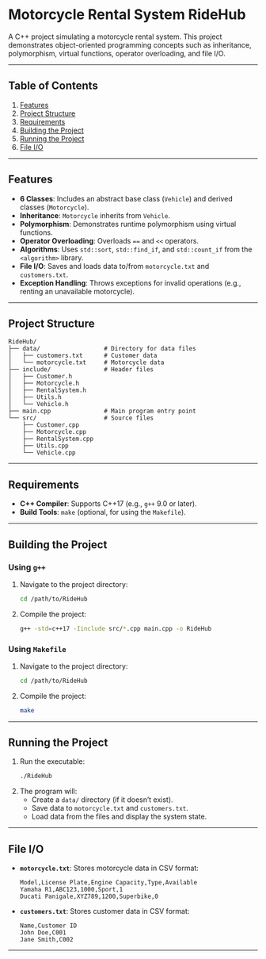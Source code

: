 # Motorcycle Rental System RideHub

A C++ project simulating a motorcycle rental system. This project demonstrates object-oriented programming concepts such as inheritance, polymorphism, virtual functions, operator overloading, and file I/O.

---

## Table of Contents
1. [Features](#features)
2. [Project Structure](#project-structure)
3. [Requirements](#requirements)
4. [Building the Project](#building-the-project)
5. [Running the Project](#running-the-project)
6. [File I/O](#file-io)

---

## Features
- **6 Classes**: Includes an abstract base class (`Vehicle`) and derived classes (`Motorcycle`).
- **Inheritance**: `Motorcycle` inherits from `Vehicle`.
- **Polymorphism**: Demonstrates runtime polymorphism using virtual functions.
- **Operator Overloading**: Overloads `==` and `<<` operators.
- **Algorithms**: Uses `std::sort`, `std::find_if`, and `std::count_if` from the `<algorithm>` library.
- **File I/O**: Saves and loads data to/from `motorcycle.txt` and `customers.txt`.
- **Exception Handling**: Throws exceptions for invalid operations (e.g., renting an unavailable motorcycle).

---

## Project Structure
```
RideHub/
├── data/                  # Directory for data files
│   ├── customers.txt      # Customer data
│   └── motorcycle.txt     # Motorcycle data
├── include/               # Header files
│   ├── Customer.h
│   ├── Motorcycle.h
│   ├── RentalSystem.h
│   ├── Utils.h
│   └── Vehicle.h
├── main.cpp               # Main program entry point
└── src/                   # Source files
    ├── Customer.cpp
    ├── Motorcycle.cpp
    ├── RentalSystem.cpp
    ├── Utils.cpp
    └── Vehicle.cpp
```

---

## Requirements
- **C++ Compiler**: Supports C++17 (e.g., `g++` 9.0 or later).
- **Build Tools**: `make` (optional, for using the `Makefile`).

---

## Building the Project

### Using `g++`
1. Navigate to the project directory:
   ```bash
   cd /path/to/RideHub
   ```
2. Compile the project:
   ```bash
   g++ -std=c++17 -Iinclude src/*.cpp main.cpp -o RideHub
   ```

### Using `Makefile`
1. Navigate to the project directory:
   ```bash
   cd /path/to/RideHub
   ```
2. Compile the project:
   ```bash
   make
   ```

---

## Running the Project
1. Run the executable:
   ```bash
   ./RideHub
   ```
2. The program will:
   - Create a `data/` directory (if it doesn’t exist).
   - Save data to `motorcycle.txt` and `customers.txt`.
   - Load data from the files and display the system state.

---

## File I/O
- **`motorcycle.txt`**: Stores motorcycle data in CSV format:
  ```
  Model,License Plate,Engine Capacity,Type,Available
  Yamaha R1,ABC123,1000,Sport,1
  Ducati Panigale,XYZ789,1200,Superbike,0
  ```
- **`customers.txt`**: Stores customer data in CSV format:
  ```
  Name,Customer ID
  John Doe,C001
  Jane Smith,C002
  ```

---
